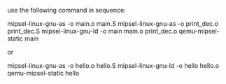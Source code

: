 use the following command in sequence:

mipsel-linux-gnu-as -o main.o main.S
mipsel-linux-gnu-as -o print_dec.o print_dec.S
mipsel-linux-gnu-ld -o main main.o print_dec.o
qemu-mipsel-static main

or

mipsel-linux-gnu-as -o hello.o hello.S
mipsel-linux-gnu-ld -o hello hello.o
qemu-mipsel-static hello

